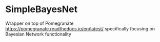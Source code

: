 # SimpleBayesNet

Wrapper on top of Pomegranate https://pomegranate.readthedocs.io/en/latest/ specifically focusing on Bayesian Network functionality

